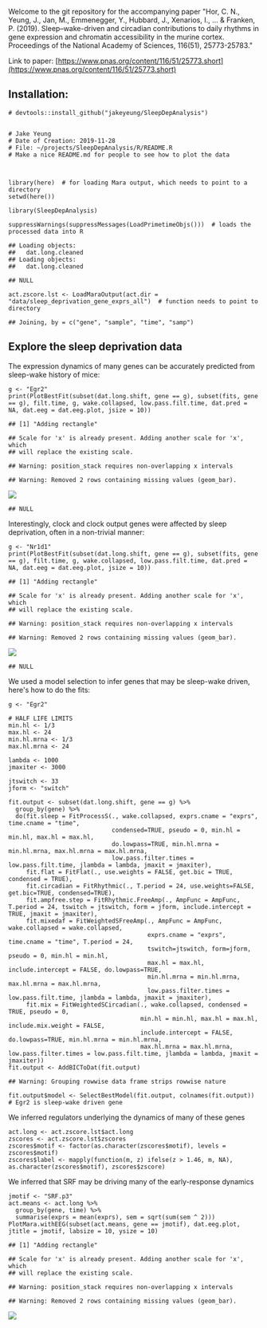Welcome to the git repository for the accompanying paper "Hor, C. N., Yeung, J., Jan, M., Emmenegger, Y., Hubbard, J., Xenarios, I., ... & Franken, P. (2019). Sleep–wake-driven and circadian contributions to daily rhythms in gene expression and chromatin accessibility in the murine cortex. Proceedings of the National Academy of Sciences, 116(51), 25773-25783."

Link to paper: [https://www.pnas.org/content/116/51/25773.short](https://www.pnas.org/content/116/51/25773.short)


Installation:
-------------

    # devtools::install_github("jakeyeung/SleepDepAnalysis")


    # Jake Yeung
    # Date of Creation: 2019-11-28
    # File: ~/projects/SleepDepAnalysis/R/README.R
    # Make a nice README.md for people to see how to plot the data



    library(here)  # for loading Mara output, which needs to point to a directory
    setwd(here())

    library(SleepDepAnalysis)

    suppressWarnings(suppressMessages(LoadPrimetimeObjs()))  # loads the processed data into R

    ## Loading objects:
    ##   dat.long.cleaned
    ## Loading objects:
    ##   dat.long.cleaned

    ## NULL

    act.zscore.lst <- LoadMaraOutput(act.dir = "data/sleep_deprivation_gene_exprs_all")  # function needs to point to directory

    ## Joining, by = c("gene", "sample", "time", "samp")

Explore the sleep deprivation data
----------------------------------

The expression dynamics of many genes can be accurately predicted from
sleep-wake history of mice:

    g <- "Egr2"
    print(PlotBestFit(subset(dat.long.shift, gene == g), subset(fits, gene == g), filt.time, g, wake.collapsed, low.pass.filt.time, dat.pred = NA, dat.eeg = dat.eeg.plot, jsize = 10))

    ## [1] "Adding rectangle"

    ## Scale for 'x' is already present. Adding another scale for 'x', which
    ## will replace the existing scale.

    ## Warning: position_stack requires non-overlapping x intervals

    ## Warning: Removed 2 rows containing missing values (geom_bar).

![](README_files/figure-markdown_strict/unnamed-chunk-2-1.png)

    ## NULL

Interestingly, clock and clock output genes were affected by sleep
deprivation, often in a non-trivial manner:

    g <- "Nr1d1"
    print(PlotBestFit(subset(dat.long.shift, gene == g), subset(fits, gene == g), filt.time, g, wake.collapsed, low.pass.filt.time, dat.pred = NA, dat.eeg = dat.eeg.plot, jsize = 10))

    ## [1] "Adding rectangle"

    ## Scale for 'x' is already present. Adding another scale for 'x', which
    ## will replace the existing scale.

    ## Warning: position_stack requires non-overlapping x intervals

    ## Warning: Removed 2 rows containing missing values (geom_bar).

![](README_files/figure-markdown_strict/unnamed-chunk-3-1.png)

    ## NULL

We used a model selection to infer genes that may be sleep-wake driven,
here's how to do the fits:

    g <- "Egr2"

    # HALF LIFE LIMITS
    min.hl <- 1/3
    max.hl <- 24
    min.hl.mrna <- 1/3
    max.hl.mrna <- 24

    lambda <- 1000
    jmaxiter <- 3000

    jtswitch <- 33
    jform <- "switch"

    fit.output <- subset(dat.long.shift, gene == g) %>%
      group_by(gene) %>%
      do(fit.sleep = FitProcessS(., wake.collapsed, exprs.cname = "exprs", time.cname = "time",
                                 condensed=TRUE, pseudo = 0, min.hl = min.hl, max.hl = max.hl,
                                 do.lowpass=TRUE, min.hl.mrna = min.hl.mrna, max.hl.mrna = max.hl.mrna,
                                 low.pass.filter.times = low.pass.filt.time, jlambda = lambda, jmaxit = jmaxiter),
         fit.flat = FitFlat(., use.weights = FALSE, get.bic = TRUE, condensed = TRUE),
         fit.circadian = FitRhythmic(., T.period = 24, use.weights=FALSE, get.bic=TRUE, condensed=TRUE),
         fit.ampfree.step = FitRhythmic.FreeAmp(., AmpFunc = AmpFunc, T.period = 24, tswitch = jtswitch, form = jform, include.intercept = TRUE, jmaxit = jmaxiter),
         fit.mixedaf = FitWeightedSFreeAmp(., AmpFunc = AmpFunc, wake.collapsed = wake.collapsed,
                                           exprs.cname = "exprs", time.cname = "time", T.period = 24,
                                           tswitch=jtswitch, form=jform, pseudo = 0, min.hl = min.hl,
                                           max.hl = max.hl, include.intercept = FALSE, do.lowpass=TRUE,
                                           min.hl.mrna = min.hl.mrna, max.hl.mrna = max.hl.mrna,
                                           low.pass.filter.times = low.pass.filt.time, jlambda = lambda, jmaxit = jmaxiter),
         fit.mix = FitWeightedSCircadian(., wake.collapsed, condensed = TRUE, pseudo = 0,
                                         min.hl = min.hl, max.hl = max.hl, include.mix.weight = FALSE,
                                         include.intercept = FALSE, do.lowpass=TRUE, min.hl.mrna = min.hl.mrna,
                                         max.hl.mrna = max.hl.mrna, low.pass.filter.times = low.pass.filt.time, jlambda = lambda, jmaxit = jmaxiter))
    fit.output <- AddBICToDat(fit.output)

    ## Warning: Grouping rowwise data frame strips rowwise nature

    fit.output$model <- SelectBestModel(fit.output, colnames(fit.output))  # Egr2 is sleep-wake driven gene

We inferred regulators underlying the dynamics of many of these genes

    act.long <- act.zscore.lst$act.long
    zscores <- act.zscore.lst$zscores
    zscores$motif <- factor(as.character(zscores$motif), levels = zscores$motif)
    zscores$label <- mapply(function(m, z) ifelse(z > 1.46, m, NA), as.character(zscores$motif), zscores$zscore)

We inferred that SRF may be driving many of the early-response dynamics

    jmotif <- "SRF.p3"
    act.means <- act.long %>%
      group_by(gene, time) %>%
      summarise(exprs = mean(exprs), sem = sqrt(sum(sem ^ 2)))
    PlotMara.withEEG(subset(act.means, gene == jmotif), dat.eeg.plot, jtitle = jmotif, labsize = 10, ysize = 10)

    ## [1] "Adding rectangle"

    ## Scale for 'x' is already present. Adding another scale for 'x', which
    ## will replace the existing scale.

    ## Warning: position_stack requires non-overlapping x intervals

    ## Warning: Removed 2 rows containing missing values (geom_bar).

![](README_files/figure-markdown_strict/unnamed-chunk-6-1.png)
